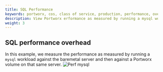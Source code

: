 ```yaml
---
title: SQL Performance
keywords: portworx, cos, class of service, production, performance, overhead
description: View Portworx erformance as measured by running a mysql workload against the baremetal server and then against a PX volume on that same server.
weight: 3
---
```


## SQL performance overhead
In this example, we measure the performance as measured by running a `mysql` workload against the baremetal server and then against a Portworx volume on that same server.
![Perf mysql](/img/perf-mysql.png)
